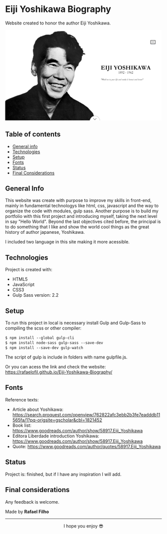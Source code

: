 # Eiji Yoshikawa Biography
Website created to honor the author Eiji Yoshikawa.

<p align="center">
  <a href="https://rafaelofil.github.io/Eiji-Yoshikawa-Biography/">
    <img src="./img/Home_Eiji.jpg" />
  </a>
</p>

## Table of contents
* [General info](#general-info)
* [Technologies](#technologies)
* [Setup](#setup)
* [Fonts](#fonts)
* [Status](#status)
* [Final Considerations](#final-considerations)

## General Info
This website was create with purpose to improve my skills in front-end, mainly in fundamental technologys like html, css, javascript and the way to organize the code with modules, gulp sass.
Another purpose is to build my portfolio with this first project and introducing myself, taking the next level in say "Hello World".
Beyond the last objectives cited before, the principal is to do something that I like and show the world cool things as the great history of author japanese, Yoshikawa.

I included two language in this site making it more acessible. 

## Technologies
Project is created with:

* HTML5
* JavaScript
* CSS3
* Gulp Sass version: 2.2

## Setup
To run this project in local is necessary install Gulp and Gulp-Sass to compiling the scss or other compiler: 

```
$ npm install --global gulp-cli
$ npm install node-sass gulp-sass --save-dev
$ npm install --save-dev gulp-watch
```
The script of gulp is include in folders with name gulpfile.js.

Or you can acess the link and check the website: https://rafaelofil.github.io/Eiji-Yoshikawa-Biography/

## Fonts

Reference texts:

* Article about Yoshikawa: https://search.proquest.com/openview/762822afc3ebb2b3fe7eadddb11565fa/1?pq-origsite=gscholar&cbl=1821452
* Book list: https://www.goodreads.com/author/show/58917.Eiji_Yoshikawa
* Editora Liberdade introduction Yoshikawa: https://www.goodreads.com/author/show/58917.Eiji_Yoshikawa
* Quote: https://www.goodreads.com/author/quotes/58917.Eiji_Yoshikawa

## Status

Project is: finished, but if I have any inspiration I will add. 

## Final considerations

Any feedback is welcome.

Made by <b>Rafael Filho</b>

<hr>
<p align="center"> I hope you enjoy 😎</p>
